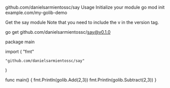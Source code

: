 github.com/danielsarmientossc/say
Usage
Initialize your module
go mod init example.com/my-golib-demo

Get the say module
Note that you need to include the v in the version tag.

go get github.com/danielsarmientossc/say@v0.1.0

package main

import (
    "fmt"

    "github.com/danielsarmientossc/say"
)

func main() {
    fmt.Println(golib.Add(2,3))
    fmt.Println(golib.Subtract(2,3))
}

